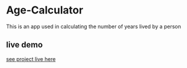 # Age-Calculator
This is an app used in calculating the number of years lived by a person
## live demo
[see project live here]( https://github.com/favour-design/Age-Calculator.git)
